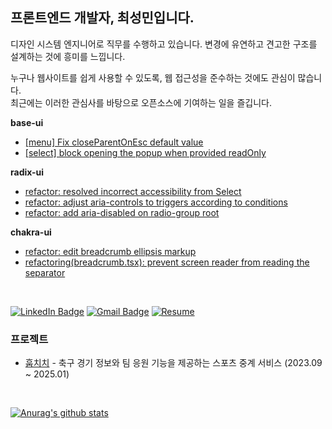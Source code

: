 ## 프론트엔드 개발자, 최성민입니다.

디자인 시스템 엔지니어로 직무를 수행하고 있습니다. 변경에 유연하고 견고한 구조를 설계하는 것에 흥미를 느낍니다. 

누구나 웹사이트를 쉽게 사용할 수 있도록, 웹 접근성을 준수하는 것에도 관심이 많습니다. <br />
최근에는 이러한 관심사를 바탕으로 오픈소스에 기여하는 일을 즐깁니다.

**base-ui**
- [[menu] Fix closeParentOnEsc default value](https://github.com/mui/base-ui/pull/2493)
- [[select] block opening the popup when provided readOnly](https://github.com/mui/base-ui/pull/2717)

**radix-ui**
- [refactor: resolved incorrect accessibility from Select](https://github.com/radix-ui/primitives/pull/3518)
- [refactor: adjust aria-controls to triggers according to conditions](https://github.com/radix-ui/primitives/pull/3591)
- [refactor: add aria-disabled on radio-group root](https://github.com/radix-ui/primitives/pull/3629)

**chakra-ui**
- [refactor: edit breadcrumb ellipsis markup](https://github.com/chakra-ui/chakra-ui/pull/10180)
- [refactoring(breadcrumb.tsx): prevent screen reader from reading the separator](https://github.com/chakra-ui/chakra-ui/pull/9977)

<br/>

[![LinkedIn Badge](https://img.shields.io/badge/LinkedIn-3776AB?style=flat&logo=linkedin&logoColor=white)](https://www.linkedin.com/in/%EB%AF%BC%EC%9E%AC-%EC%A0%84-b07774216)
[![Gmail Badge](https://img.shields.io/badge/Gmail-EA4335?style=flat&logo=gmail&logoColor=white)](mailto://berry9901@gmail.com)
[![Resume](https://img.shields.io/badge/Resume-202B3D?style=flat&logo=readme&logoColor=white)](https://drive.google.com/file/d/14oj4fWVnsPEPbkMXIzcvkOpSqV8ssoaH/view?usp=sharing)

### 프로젝트

- [훕치치](https://hufscheer.com) - 축구 경기 정보와 팀 응원 기능을 제공하는 스포츠 중계 서비스 (2023.09 ~ 2025.01)<br/>

<br />


[![Anurag's github stats](https://github-readme-stats.vercel.app/api?username=seongminn)](https://github.com/anuraghazra/github-readme-stats)

<!--
**seongminn/seongminn** is a ✨ _special_ ✨ repository because its `README.md` (this file) appears on your GitHub profile.

Here are some ideas to get you started:

- 🔭 I’m currently working on ...
- 🌱 I’m currently learning ...
- 👯 I’m looking to collaborate on ...
- 🤔 I’m looking for help with ...
- 💬 Ask me about ...
- 📫 How to reach me: ...
- 😄 Pronouns: ...
- ⚡ Fun fact: ...
-->
